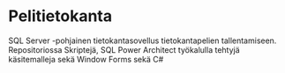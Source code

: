 # Pelitietokanta
SQL Server -pohjainen tietokantasovellus tietokantapelien tallentamiseen. Repositoriossa Skriptejä, SQL Power Architect työkalulla tehtyjä käsitemalleja sekä Window Forms sekä C#
